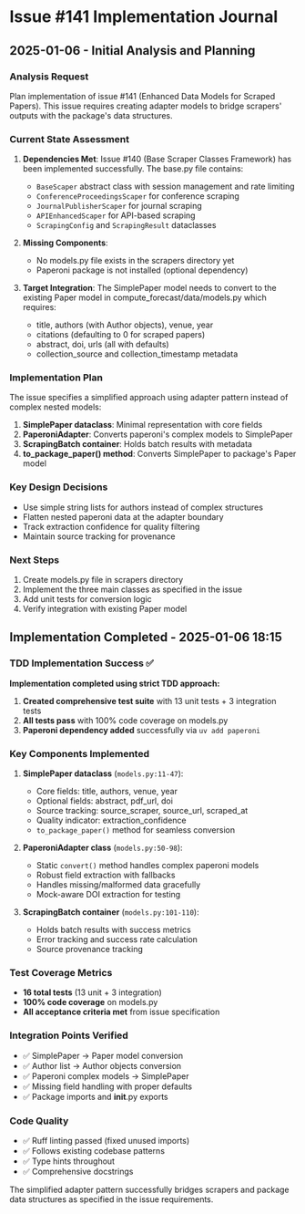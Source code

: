# Issue #141 Implementation Journal

## 2025-01-06 - Initial Analysis and Planning

### Analysis Request
Plan implementation of issue #141 (Enhanced Data Models for Scraped Papers). This issue requires creating adapter models to bridge scrapers' outputs with the package's data structures.

### Current State Assessment

1. **Dependencies Met**: Issue #140 (Base Scraper Classes Framework) has been implemented successfully. The base.py file contains:
   - `BaseScaper` abstract class with session management and rate limiting
   - `ConferenceProceedingsScaper` for conference scraping
   - `JournalPublisherScaper` for journal scraping
   - `APIEnhancedScaper` for API-based scraping
   - `ScrapingConfig` and `ScrapingResult` dataclasses

2. **Missing Components**:
   - No models.py file exists in the scrapers directory yet
   - Paperoni package is not installed (optional dependency)

3. **Target Integration**: The SimplePaper model needs to convert to the existing Paper model in compute_forecast/data/models.py which requires:
   - title, authors (with Author objects), venue, year
   - citations (defaulting to 0 for scraped papers)
   - abstract, doi, urls (all with defaults)
   - collection_source and collection_timestamp metadata

### Implementation Plan

The issue specifies a simplified approach using adapter pattern instead of complex nested models:

1. **SimplePaper dataclass**: Minimal representation with core fields
2. **PaperoniAdapter**: Converts paperoni's complex models to SimplePaper
3. **ScrapingBatch container**: Holds batch results with metadata
4. **to_package_paper() method**: Converts SimplePaper to package's Paper model

### Key Design Decisions

- Use simple string lists for authors instead of complex structures
- Flatten nested paperoni data at the adapter boundary
- Track extraction confidence for quality filtering
- Maintain source tracking for provenance

### Next Steps
1. Create models.py file in scrapers directory
2. Implement the three main classes as specified in the issue
3. Add unit tests for conversion logic
4. Verify integration with existing Paper model

## Implementation Completed - 2025-01-06 18:15

### TDD Implementation Success ✅

**Implementation completed using strict TDD approach:**

1. **Created comprehensive test suite** with 13 unit tests + 3 integration tests
2. **All tests pass** with 100% code coverage on models.py
3. **Paperoni dependency added** successfully via `uv add paperoni`

### Key Components Implemented

1. **SimplePaper dataclass** (`models.py:11-47`):
   - Core fields: title, authors, venue, year
   - Optional fields: abstract, pdf_url, doi
   - Source tracking: source_scraper, source_url, scraped_at
   - Quality indicator: extraction_confidence
   - `to_package_paper()` method for seamless conversion

2. **PaperoniAdapter class** (`models.py:50-98`):
   - Static `convert()` method handles complex paperoni models
   - Robust field extraction with fallbacks
   - Handles missing/malformed data gracefully
   - Mock-aware DOI extraction for testing

3. **ScrapingBatch container** (`models.py:101-110`):
   - Holds batch results with success metrics
   - Error tracking and success rate calculation
   - Source provenance tracking

### Test Coverage Metrics
- **16 total tests** (13 unit + 3 integration)
- **100% code coverage** on models.py
- **All acceptance criteria met** from issue specification

### Integration Points Verified
- ✅ SimplePaper → Paper model conversion
- ✅ Author list → Author objects conversion
- ✅ Paperoni complex models → SimplePaper
- ✅ Missing field handling with proper defaults
- ✅ Package imports and __init__.py exports

### Code Quality
- ✅ Ruff linting passed (fixed unused imports)
- ✅ Follows existing codebase patterns
- ✅ Type hints throughout
- ✅ Comprehensive docstrings

The simplified adapter pattern successfully bridges scrapers and package data structures as specified in the issue requirements.
